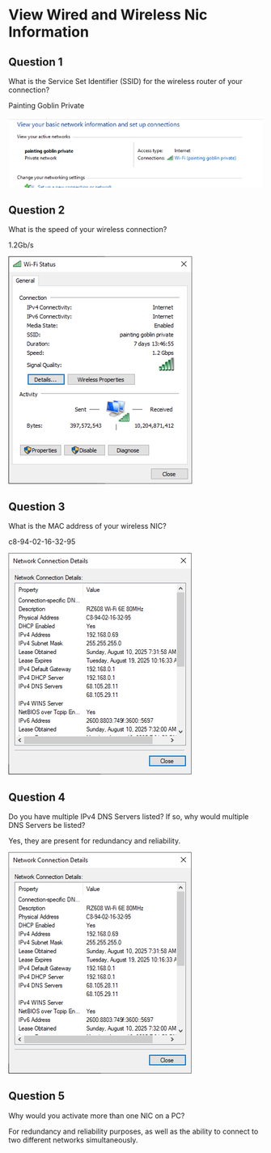 # View Wired and Wireless Nic Information 

## Question 1

What is the Service Set Identifier (SSID) for the wireless router of your connection?

Painting Goblin Private

![Painting Goblin Private](ssid.png)

## Question 2

What is the speed of your wireless connection?

1.2Gb/s

![1.2Gb/s](speed.PNG)

## Question 3

What is the MAC address of your wireless NIC?

c8-94-02-16-32-95

![c8-94-02-16-32-95](mac.PNG)

## Question 4

Do you have multiple IPv4 DNS Servers listed? If so, why would multiple DNS Servers be listed?

Yes, they are present for redundancy and reliability.

![Yes, they are present for redundancy and reliability.](mac.PNG)

## Question 5

Why would you activate more than one NIC on a PC?

For redundancy and reliability purposes, as well as the ability to connect to two different networks simultaneously.